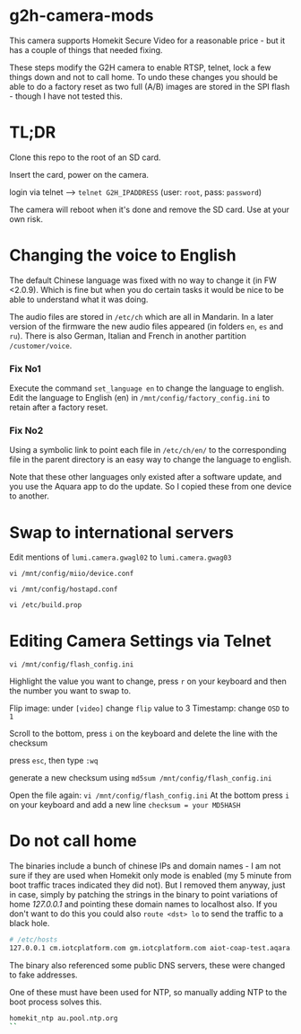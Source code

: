 # g2h-camera-mods
 
This camera supports Homekit Secure Video for a reasonable price - but it has a couple of things that needed fixing.
 
These steps modify the G2H camera to enable RTSP, telnet, lock a few things down and not to call home. To undo these changes you should be able to do a factory reset as two full (A/B) images are stored in the SPI flash - though I have not tested this.

# TL;DR
Clone this repo to the root of an SD card.

Insert the card, power on the camera.

login via telnet --> `telnet G2H_IPADDRESS` (user: `root`, pass: `password`)

The camera will reboot when it's done and remove the SD card. Use at your own risk.

# Changing the voice to English
The default Chinese language was fixed with no way to change it (in FW <2.0.9). Which is fine but when you do certain tasks it would be nice to be able to understand what it was doing.

The audio files are stored in `/etc/ch` which are all in Mandarin. In a later version of the firmware the new audio files appeared (in folders   `en`, `es` and `ru`). There is also German, Italian and French in another partition `/customer/voice`.

### Fix No1
Execute the command `set_language en` to change the language to english.
Edit the language to English (en) in `/mnt/config/factory_config.ini` to retain after a factory reset.

### Fix No2
Using a symbolic link to point each file in `/etc/ch/en/` to the corresponding file in the parent directory is an easy way to change the language to english.
 
Note that these other languages only existed after a software update, and you use the Aquara app to do the update. So I copied these from one device to another.

# Swap to international servers
Edit mentions of `lumi.camera.gwagl02` to `lumi.camera.gwag03`

`vi /mnt/config/miio/device.conf`

`vi /mnt/config/hostapd.conf`

`vi /etc/build.prop`

# Editing Camera Settings via Telnet
`vi /mnt/config/flash_config.ini`

Highlight the value you want to change, press `r` on your keyboard and then the number you want to swap to.

Flip image: under `[video]` change `flip` value to 3
Timestamp: change `OSD` to `1`

Scroll to the bottom, press `i` on the keyboard and delete the line with the checksum

press `esc`, then type `:wq`

generate a new checksum using `md5sum /mnt/config/flash_config.ini`

Open the file again: `vi /mnt/config/flash_config.ini`
At the bottom press `i` on your keyboard and add a new line `checksum = your MD5HASH`
 
# Do not call home
 
The binaries include a bunch of chinese IPs and domain names - I am not sure if they are used when Homekit only mode is enabled (my 5 minute from boot traffic traces indicated they did not). But I removed them anyway, just in case, simply by patching the strings in the binary to point variations of home _127.0.0.1_ and pointing these domain names to localhost also. If you don't want to do this you could also `route <dst> lo` to send the traffic to a black hole.
 
 
```bash
# /etc/hosts
127.0.0.1 cm.iotcplatform.com gm.iotcplatform.com aiot-coap-test.aqara.cn
```
 
The binary also referenced some public DNS servers, these were changed to fake addresses.
 
One of these must have been used for NTP, so manually adding NTP to the boot process solves this.
 
```bash
homekit_ntp au.pool.ntp.org
``
